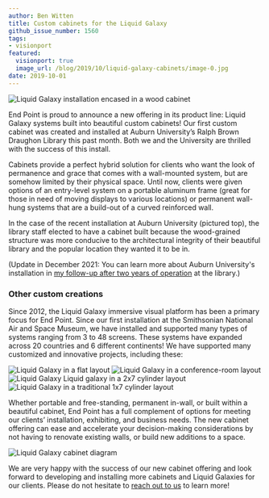 ```yaml
---
author: Ben Witten
title: Custom cabinets for the Liquid Galaxy
github_issue_number: 1560
tags:
- visionport
featured:
  visionport: true
  image_url: /blog/2019/10/liquid-galaxy-cabinets/image-0.jpg
date: 2019-10-01
---
```


<img src="/blog/2019/10/liquid-galaxy-cabinets/image-0.jpg" alt="Liquid Galaxy installation encased in a wood cabinet" />

End Point is proud to announce a new offering in its product line: Liquid Galaxy systems built into beautiful custom cabinets! Our first custom cabinet was created and installed at Auburn University’s Ralph Brown Draughon Library this past month. Both we and the University are thrilled with the success of this install.

Cabinets provide a perfect hybrid solution for clients who want the look of permanence and grace that comes with a wall-mounted system, but are somehow limited by their physical space. Until now, clients were given options of an entry-level system on a portable aluminum frame (great for those in need of moving displays to various locations) or permanent wall-hung systems that are a build-out of a curved reinforced wall.

In the case of the recent installation at Auburn University (pictured top), the library staff elected to have a cabinet built because the wood-grained structure was more conducive to the architectural integrity of their beautiful library and the popular location they wanted it to be in.

(Update in December 2021: You can learn more about Auburn University's installation in [my follow-up after two years of operation](/blog/2021/12/visionport-success-at-auburn-university/) at the library.)

### Other custom creations

Since 2012, the Liquid Galaxy immersive visual platform has been a primary focus for End Point. Since our first installation at the Smithsonian National Air and Space Museum, we have installed and supported many types of systems ranging from 3 to 48 screens. These systems have expanded across 20 countries and 6 different continents! We have supported many customized and innovative projects, including these:

<img src="/blog/2019/10/liquid-galaxy-cabinets/image-1.jpg" alt="Liquid Galaxy in a flat layout" />

<img src="/blog/2019/10/liquid-galaxy-cabinets/image-2.jpg" alt="Liquid Galaxy in a conference-room layout" />

<img src="/blog/2019/10/liquid-galaxy-cabinets/image-3.jpg" alt="Liquid Galaxy Liquid galaxy in a 2x7 cylinder layout" />

<img src="/blog/2019/10/liquid-galaxy-cabinets/image-4.jpg" alt="Liquid Galaxy in a traditional 1x7 cylinder layout" />

Whether portable and free-standing, permanent in-wall, or built within a beautiful cabinet, End Point has a full complement of options for meeting our clients’ installation, exhibiting, and business needs. The new cabinet offering can ease and accelerate your decision-making considerations by not having to renovate existing walls, or build new additions to a space.

<img src="/blog/2019/10/liquid-galaxy-cabinets/image-5.jpg" alt="Liquid Galaxy cabinet diagram" />

We are very happy with the success of our new cabinet offering and look forward to developing and installing more cabinets and Liquid Galaxies for our clients. Please do not hesitate to [reach out to us](/contact) to learn more!
